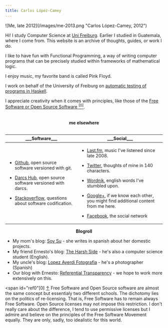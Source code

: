 ```yaml
---
title: Carlos López-Camey
---
```


<div class="inline-image">![Me, late 2012](/images/me-2013.png "Carlos López-Camey, 2012") </div>

Hi! I study Computer Science at [Uni Freiburg](http://www.uni-freiburg.de/). Earlier I studied in Guatemala, where I come from. This website is an archive of thoughts, guides, or work I do.

I like to have fun with Functional Programming, a way of writing computer programs that can be precisely studied within frameworks of mathematical logic. 

I enjoy music, my favorite band is called Pink Floyd. 

I work on behalf of the University of Freiburg on [automatic testing of programs in Haskell](http://github.com/kmels/dart-haskell).

I appreciate creativity when it comes with principles, like those of the <a href="#ref0">Free Software or Open Source Software <sup id="sup0">[0]</sup></a>. <!-- That is why I'm working on [Tersus](http://tersusland.com) with [Ernesto Rodriguez](http://netowork.me). -->

<!-- and on an [experimental desktop indexer](http://github/kmels/orange) -->

<!-- My full name is Carlos Eduardo López Camey, my nickname is kmels and my email address is `c.lopez (at) kmels (dot) net`. -->

<div class="clear"></div>
 
<table class="table">
  <caption>

#### me elsewhere

  </caption>
  <thead>
  <tr>
  <th>
  ___Software___
  </th>
  <th>
  ___Social___
  </th>    
  </tr>
  </thead>
  <tbody>
  <tr>
  <td>
 
 - [Github](https://github.com/kmels), open source software versioned with git.

 - [Darcs Hub](https://hub.darcs.net/kmels), open source software versioned with darcs.

 - [Stackoverflow](http://stackoverflow.com/users/225956/carlos-lopez-camey), questions about software codification.
  </td>

  <td>

 - [Last.fm](http://last.fm/user/kmels), music I've listened since late 2008.
 - [Twitter](http://twitter.com/kmels), thoughts of mine in 140 characters.
 - [Wordnik](http://www.wordnik.com/users/kmels), english words I've stumbled upon.
 - [Google+](https://plus.google.com/117463675576666998868/), if we know each other, you might find additional content from me here.
 - [Facebook](http://facebook.com/kmels), the social network

      </td>
    </tr> 
</tbody>
</table>    
    

<center>

**Blogroll**

</center>

* My mom's blog: [Soy Su](http://soysu.net) - she writes in spanish about her domestic projects.
* My friend Ernesto's blog: [The Harsh Side](http://harshside.wordpress.com/) - he's also a computer science student (English).
* My uncle's blog: [Lopez Ayerdi Fotografia](http://www.lopezayerdi.com/Blog/Blog.html) - he's a photographer (Spanish)
* Our blog with Ernesto: [Referential Transparency](http://referential-transparency.tautologer.com) - we hope to work more extensively on this.

<span id="ref0"[0]</span> <a href="#sup0">↑</a> Free Software and Open Source software are almost the same concept but essentialy two different schools. The dichotomy lies on the politics of re-licensing. That is, Free Software has to remain always Free Software. Open Source licenses may not impose this restriction. I don't really care about the difference, I tend to use permissive licenses but I admire and believe on the principles of the Free Software Movement equally. They are only, sadly, too idealistic for this world.